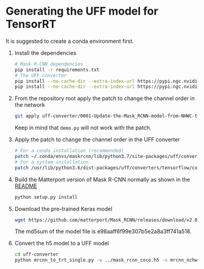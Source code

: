 # Generating the UFF model for TensorRT

It is suggested to create a conda environment first.

1. Install the dependencies

    ``` sh
    # Mask R-CNN dependencies
    pip install -r requirements.txt
    # The UFF converter
    pip install --no-cache-dir --extra-index-url https://pypi.ngc.nvidia.com uff
    pip install --no-cache-dir --extra-index-url https://pypi.ngc.nvidia.com graphsurgeon
    ```

1. From the repository root apply the patch to change the channel order in the
   network

    ``` sh
    git apply uff-converter/0001-Update-the-Mask_RCNN-model-from-NHWC-to-NCHW.patch
    ```

    Keep in mind that `demo.py` will not work with the patch.

1. Apply the patch to change the channel order in the UFF converter

    ``` sh
    # For a conda installation (recommended)
    patch ~/.conda/envs/maskrcnn/lib/python3.7/site-packages/uff/converters/tensorflow/converter_functions.py uff-converter/uff_converter.patch
    # For a system installation
    patch /usr/lib/python3.6/dist-packages/uff/converters/tensorflow/converter_functions.py uff-converter/uff_converter.patch
    ```

1. Build the Matterport version of Mask R-CNN normally as shown in the
   [README](../README.md)

    ``` sh
    python setup.py install
    ```

1. Download the pre-trained Keras model

    ``` sh
    wget https://github.com/matterport/Mask_RCNN/releases/download/v2.0/mask_rcnn_coco.h5
    ```

    The md5sum of the model file is e98aaff6f99e307b5e2a8a3ff741a518.

1. Convert the h5 model to a UFF model

    ``` sh
    cd uff-converter
    python mrcnn_to_trt_single.py -w ../mask_rcnn_coco.h5 -o mrcnn_nchw.uff -p ./config.py
    ```

